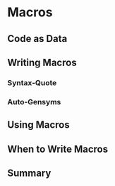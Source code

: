 # Macros

## Code as Data

## Writing Macros

### Syntax-Quote

### Auto-Gensyms

## Using Macros

## When to Write Macros

## Summary

